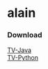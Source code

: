# alain
### Download
[TV-Java](https://github.com/congcong999/alain/blob/main/release/leanback-java.apk?raw=true "TV-Java")  
[TV-Python](https://github.com/congcong999/alain/blob/main/release/leanback-python.apk?raw=true "TV-Python")  
